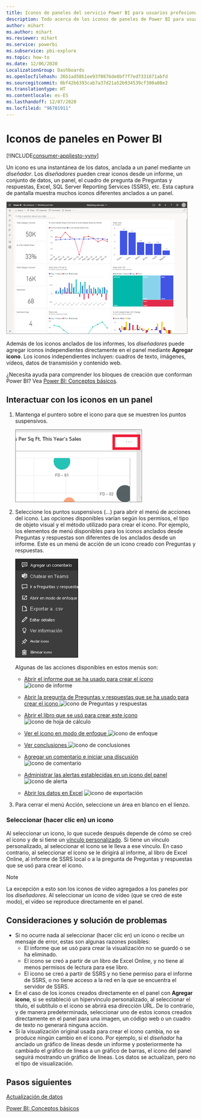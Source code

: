 ```yaml
---
title: Iconos de paneles del servicio Power BI para usuarios profesionales
description: Todo acerca de los iconos de paneles de Power BI para usuarios profesionales. Se incluyen los iconos que se crean desde SQL Server Reporting Services (SSRS).
author: mihart
ms.author: mihart
ms.reviewer: mihart
ms.service: powerbi
ms.subservice: pbi-explore
ms.topic: how-to
ms.date: 12/06/2020
LocalizationGroup: Dashboards
ms.openlocfilehash: 36b1ad58b1ee93f0876de8bf7f7ed7331671abfd
ms.sourcegitcommit: 0bf42b6393cab7a37d21a52b934539cf300a08e2
ms.translationtype: HT
ms.contentlocale: es-ES
ms.lasthandoff: 12/07/2020
ms.locfileid: "96781911"
---
```

# <a name="dashboard-tiles-in-power-bi"></a>Iconos de paneles en Power BI

[!INCLUDE[consumer-appliesto-yyny](../includes/consumer-appliesto-ynny.md)]


Un icono es una instantánea de los datos, anclada a un panel mediante un *diseñador*. Los *diseñadores* pueden crear iconos desde un informe, un conjunto de datos, un panel, el cuadro de pregunta de Preguntas y respuestas, Excel, SQL Server Reporting Services (SSRS), etc.  Esta captura de pantalla muestra muchos iconos diferentes anclados a un panel.

![Panel de Power BI](./media/end-user-tiles/power-bi-dashboard.png)


Además de los iconos anclados de los informes, los *diseñadores* puede agregar iconos independientes directamente en el panel mediante **Agregar icono**. Los iconos independientes incluyen: cuadros de texto, imágenes, vídeos, datos de transmisión y contenido web.

¿Necesita ayuda para comprender los bloques de creación que conforman Power BI?  Vea [Power BI: Conceptos básicos](end-user-basic-concepts.md).


## <a name="interacting-with-tiles-on-a-dashboard"></a>Interactuar con los iconos en un panel

1. Mantenga el puntero sobre el icono para que se muestren los puntos suspensivos.
   
    ![Icono de botón de puntos suspensivos](./media/end-user-tiles/power-bi-ellipsis.png)
2. Seleccione los puntos suspensivos (...) para abrir el menú de acciones del icono. Las opciones disponibles varían según los permisos, el tipo de objeto visual y el método utilizado para crear el icono. Por ejemplo, los elementos de menú disponibles para los iconos anclados desde Preguntas y respuestas son diferentes de los anclados desde un informe. Este es un menú de acción de un icono creado con Preguntas y respuestas.


   
    ![Captura de pantalla que muestra el menú con nueve opciones.](./media/end-user-tiles/power-bi-qna-menu.png)

   
    Algunas de las acciones disponibles en estos menús son:
   
   * [Abrir el informe que se ha usado para crear el icono ](end-user-reports.md) ![icono de informe](./media/end-user-tiles/chart-icon.jpg)  
   
   * [Abrir la pregunta de Preguntas y respuestas que se ha usado para crear el icono ](end-user-reports.md) ![icono de Preguntas y respuestas](./media/end-user-tiles/qna-icon.png)  
   

   * [Abrir el libro que se usó para crear este icono ](end-user-reports.md) ![icono de hoja de cálculo](./media/end-user-tiles/power-bi-open-worksheet.png)  
   * [Ver el icono en modo de enfoque ](end-user-focus.md) ![icono de enfoque](./media/end-user-tiles/fullscreen-icon.jpg)  
   * [Ver conclusiones ](end-user-insights.md) ![icono de conclusiones](./media/end-user-tiles/power-bi-insights.png)
   * [Agregar un comentario e iniciar una discusión](end-user-comment.md) ![icono de comentario](./media/end-user-tiles/comment-icons.png)
   * [Administrar las alertas establecidas en un icono del panel](end-user-alerts.md) ![icono de alerta](./media/end-user-tiles/power-bi-alert-icon.png)
   * [Abrir los datos en Excel](end-user-export.md) ![icono de exportación](./media/end-user-tiles/power-bi-export-icon.png)


3. Para cerrar el menú Acción, seleccione un área en blanco en el lienzo.

### <a name="select-click-a-tile"></a>Seleccionar (hacer clic en) un icono
Al seleccionar un icono, lo que sucede después depende de cómo se creó el icono y de si tiene un [vínculo personalizado](../create-reports/service-dashboard-edit-tile.md). Si tiene un vínculo personalizado, al seleccionar el icono se le lleva a ese vínculo. En caso contrario, al seleccionar el icono se le dirigirá al informe, al libro de Excel Online, al informe de SSRS local o a la pregunta de Preguntas y respuestas que se usó para crear el icono.

> [!NOTE]
> La excepción a esto son los iconos de vídeo agregados a los paneles por los *diseñadores*. Al seleccionar un icono de vídeo (que se creó de este modo), el vídeo se reproduce directamente en el panel.   
> 
> 

## <a name="considerations-and-troubleshooting"></a>Consideraciones y solución de problemas
* Si no ocurre nada al seleccionar (hacer clic en) un icono o recibe un mensaje de error, estas son algunas razones posibles:
  - El informe que se usó para crear la visualización no se guardó o se ha eliminado.
  - El icono se creó a partir de un libro de Excel Online, y no tiene al menos permisos de lectura para ese libro.
  - El icono se creó a partir de SSRS y no tiene permiso para el informe de SSRS, o no tiene acceso a la red en la que se encuentra el servidor de SSRS.
* En el caso de los iconos creados directamente en el panel con **Agregar icono**, si se estableció un hipervínculo personalizado, al seleccionar el título, el subtítulo o el icono se abrirá esa dirección URL.  De lo contrario, y de manera predeterminada, seleccionar uno de estos iconos creados directamente en el panel para una imagen, un código web o un cuadro de texto no generará ninguna acción.
* Si la visualización original usada para crear el icono cambia, no se produce ningún cambio en el icono.  Por ejemplo, si el *diseñador* ha anclado un gráfico de líneas desde un informe y posteriormente ha cambiado el gráfico de líneas a un gráfico de barras, el icono del panel seguirá mostrando un gráfico de líneas. Los datos se actualizan, pero no el tipo de visualización.

## <a name="next-steps"></a>Pasos siguientes
[Actualización de datos](../connect-data/refresh-data.md)

[Power BI: Conceptos básicos](end-user-basic-concepts.md)


